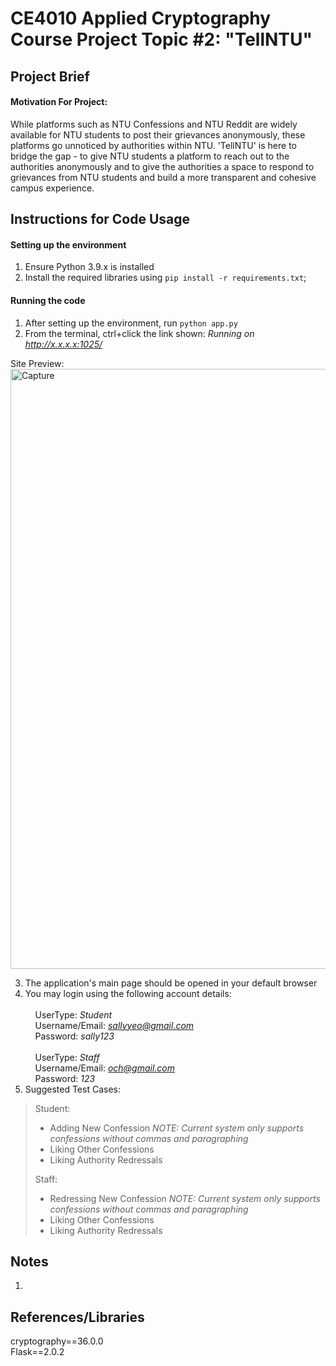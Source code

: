﻿# CE4010 Applied Cryptography Course Project Topic #2: "TellNTU"

## Project Brief 

#### Motivation For Project: 
While platforms such as NTU Confessions and NTU Reddit are widely available for NTU students to post their grievances anonymously, these platforms go unnoticed by authorities within NTU. 'TellNTU' is here to bridge the gap - to give NTU students a platform to reach out to the authorities anonymously and to give the authorities a space to respond to grievances from NTU students and build a more transparent and cohesive campus experience.


## Instructions for Code Usage

#### Setting up the environment
1. Ensure Python 3.9.x is installed
2. Install the required libraries using `pip install -r requirements.txt`;


#### Running the code
1. After setting up the environment, run `python app.py`
2. From the terminal, ctrl+click the link shown: *Running on http://x.x.x.x:1025/*

Site Preview: <img width="960" alt="Capture" src="https://user-images.githubusercontent.com/65217872/143465633-d3c393d4-d846-4a3e-89a4-cfa507809e6d.PNG">


3. The application's main page should be opened in your default browser
4. You may login using the following account details:\
\
&nbsp;&nbsp;&nbsp;&nbsp;UserType: *Student*\
&nbsp;&nbsp;&nbsp;&nbsp;Username/Email: *sallyyeo@gmail.com*\
&nbsp;&nbsp;&nbsp;&nbsp;Password: *sally123*\
\
&nbsp;&nbsp;&nbsp;&nbsp;UserType: *Staff*\
&nbsp;&nbsp;&nbsp;&nbsp;Username/Email: *och@gmail.com*\
&nbsp;&nbsp;&nbsp;&nbsp;Password: *123*
5. Suggested Test Cases:

>Student:
>- Adding New Confession *NOTE: Current system only supports confessions without commas and paragraphing*
>- Liking Other Confessions
>- Liking Authority Redressals
>
>
>Staff:
>- Redressing New Confession *NOTE: Current system only supports confessions without commas and paragraphing*
>- Liking Other Confessions
>- Liking Authority Redressals


## Notes
1. 

## References/Libraries
cryptography==36.0.0\
Flask==2.0.2
